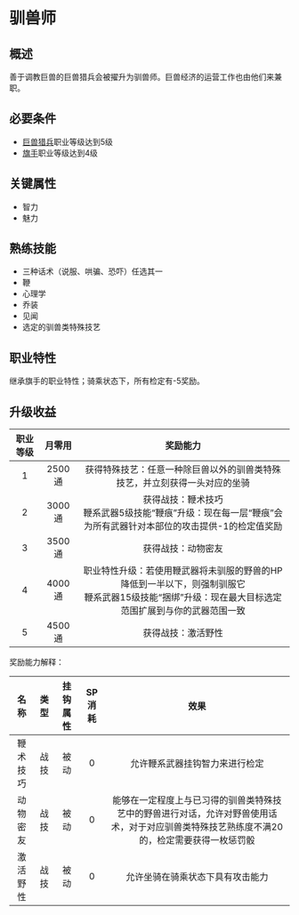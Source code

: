 # 驯兽师

## 概述

善于调教巨兽的巨兽猎兵会被擢升为驯兽师。巨兽经济的运营工作也由他们来兼职。

## 必要条件

* <a href="../jager" target="_blank">巨兽猎兵</a>职业等级达到5级
* <a href="../../../basicJob/Standard-bearer" target="_blank">旗手</a>职业等级达到4级

## 关键属性

* 智力
* 魅力

## 熟练技能

* 三种话术（说服、哄骗、恐吓）任选其一
* 鞭
* 心理学
* 乔装
* 见闻
* 选定的驯兽类特殊技艺
  
## 职业特性

继承旗手的职业特性；骑乘状态下，所有检定有-5奖励。

## 升级收益

职业等级|月零用|奖励能力
:--:|:--:|:--:
1|2500通|获得特殊技艺：任意一种除巨兽以外的驯兽类特殊技艺，并立刻获得一头对应的坐骑
2|3000通|获得战技：鞭术技巧<br>鞭系武器5级技能“鞭痕”升级：现在每一层“鞭痕”会为所有武器针对本部位的攻击提供-1的检定值奖励
3|3500通|获得战技：动物密友
4|4000通|职业特性升级：若使用鞭武器将未驯服的野兽的HP降低到一半以下，则强制驯服它<br>鞭系武器15级技能“捆绑”升级：现在最大目标选定范围扩展到与你的武器范围一致
5|4500通|获得战技：激活野性

奖励能力解释：

名称|类型|挂钩属性|SP消耗|效果
:--:|:--:|:--:|:--:|:--:
鞭术技巧|战技|被动|0|允许鞭系武器挂钩智力来进行检定
动物密友|战技|被动|0|能够在一定程度上与已习得的驯兽类特殊技艺中的野兽进行对话，允许对野兽使用话术，对于对应驯兽类特殊技艺熟练度不满20的，检定需要获得一枚惩罚骰
激活野性|战技|被动|0|允许坐骑在骑乘状态下具有攻击能力
